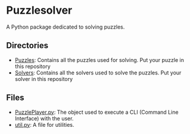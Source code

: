 # Puzzlesolver
A Python package dedicated to solving puzzles.
## Directories
* [Puzzles](puzzles): Contains all the puzzles used for solving. Put your puzzle in this repository
* [Solvers](solver): Contains all the solvers used to solve the puzzles. Put your solver in this repository
## Files
* [PuzzlePlayer.py](PuzzlePlayer.py): The object used to execute a CLI (Command Line Interface) with the user.
* [util.py](util.py): A file for utilities.
